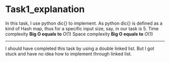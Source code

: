 # Task1_explanation
In this task, I use python dic{} to implement. As python dic{} is defined as a kind of Hash map, thus for a specific input size, say, in our task is 5.
Time complexity **Big O equals to** $O(1)$
Space complexity  **Big O equals to** $O(1)$

-------

I should have completed this task by using a double linked list. But I got stuck and have no idea how to implement through linked list.